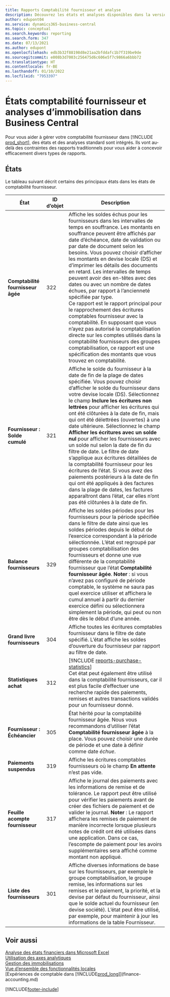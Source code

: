 ```yaml
---
title: Rapports Comptabilité fournisseur et analyse
description: Découvrez les états et analyses disponibles dans la version standard de Business Central afin que vous puissiez suivre vos comptes fournisseur.
author: edupont04
ms.service: dynamics365-business-central
ms.topic: conceptual
ms.search.keywords: reporting
ms.search.form: 347
ms.date: 07/13/2021
ms.author: edupont
ms.openlocfilehash: edb3b32f88198d8e21aa2bfddafc1b7f319be9de
ms.sourcegitcommit: e008b3d7003c256475d6c606e5f7c9866a6bbb72
ms.translationtype: HT
ms.contentlocale: fr-BE
ms.lasthandoff: 01/10/2022
ms.locfileid: "7953397"
---
```

# <a name="accounts-payable-reports-and-analytics-in-business-central"></a>États comptabilité fournisseur et analyses d’immobilisation dans Business Central

Pour vous aider à gérer votre comptabilité fournisseur dans [!INCLUDE [prod_short](includes/prod_short.md)], des états et des analyses standard sont intégrés. Ils vont au-delà des contraintes des rapports traditionnels pour vous aider à concevoir efficacement divers types de rapports.  

## <a name="reports"></a>États

Le tableau suivant décrit certains des principaux états dans les états de comptabilité fournisseur.

| État | ID d’objet | Description |
|--|--|--|
| **Comptabilité fournisseur âgée** | 322|Affiche les soldes échus pour les fournisseurs dans les intervalles de temps en souffrance. Les montants en souffrance peuvent être affichés par date d’échéance, date de validation ou par date de document selon les besoins. Vous pouvez choisir d’afficher les montants en devise locale (DS) et d’imprimer les détails des documents en retard. Les intervalles de temps peuvent avoir des en-têtes avec des dates ou avec un nombre de dates échues, par rapport à l’ancienneté spécifiée par type.<br>Ce rapport est le rapport principal pour le rapprochement des écritures comptables fournisseur avec la comptabilité. En supposant que vous n’ayez pas autorisé la comptabilisation directe sur les comptes utilisés dans la comptabilité fournisseurs des groupes comptabilisation, ce rapport est une spécification des montants que vous trouvez en comptabilité.|
| **Fournisseur : Solde cumulé** | 321 | Affiche le solde du fournisseur à la date de fin de la plage de dates spécifiée. Vous pouvez choisir d’afficher le solde du fournisseur dans votre devise locale (DS). Sélectionnez le champ **Inclure les écritures non lettrées** pour afficher les écritures qui ont été clôturées à la date de fin, mais qui ont été délettrées (ouvertes) à une date ultérieure. Sélectionnez le champ **Afficher les écritures avec un solde nul** pour afficher les fournisseurs avec un solde nul selon la date de fin du filtre de date. Le filtre de date s’applique aux écritures détaillées de la comptabilité fournisseur pour les écritures de l’état. Si vous avez des paiements postérieurs à la date de fin qui ont été appliqués à des factures dans la plage de dates, les factures apparaîtront dans l’état, car elles n’ont pas été clôturées à la date de fin. |
| **Balance fournisseurs** | 329 | Affiche les soldes périodes pour les fournisseurs pour la période spécifiée dans le filtre de date ainsi que les soldes périodes depuis le début de l’exercice correspondant à la période sélectionnée. L’état est regroupé par groupes comptabilisation des fournisseurs et donne une vue différente de la comptabilité fournisseur que l’état **Comptabilité fournisseur âgée**. **Noter** : si vous n’avez pas configuré de période comptable, le système ne saura pas quel exercice utiliser et affichera le cumul annuel à partir du dernier exercice défini ou sélectionnera simplement la période, qui peut ou non être dès le début d’une année.|
| **Grand livre fournisseurs** | 304 | Affiche toutes les écritures comptables fournisseur dans le filtre de date spécifié. L’état affiche les soldes d’ouverture du fournisseur par rapport au filtre de date. |
| **Statistiques achat** |312 |[!INCLUDE [reports-purchase-statistics](includes/reports-purchase-statistics.md)]<br>Cet état peut également être utilisé dans la comptabilité fournisseurs, car il est plus facile d’effectuer une recherche rapide des paiements, remises et autres transactions validés pour un fournisseur donné.|
|**Fournisseur : Échéancier**|305| État hérité pour la comptabilité fournisseur âgée. Nous vous recommandons d’utiliser l’état **Comptabilité fournisseur âgée** à la place. Vous pouvez choisir une durée de période et une date à définir comme date *échue*.|
|**Paiements suspendus**|319|Affiche les écritures comptables fournisseurs où le champ **En attente** n’est pas vide.|
|**Feuille acompte fournisseur**|317|Affiche le journal des paiements avec les informations de remise et de tolérance. Le rapport peut être utilisé pour vérifier les paiements avant de créer des fichiers de paiement et de valider le journal. **Noter** : Le rapport affichera les remises de paiement de manière incorrecte lorsque plusieurs notes de crédit ont été utilisées dans une application. Dans ce cas, l’escompte de paiement pour les avoirs supplémentaires sera affiché comme montant non appliqué.|
|**Liste des fournisseurs**|301|Affiche diverses informations de base sur les fournisseurs, par exemple le groupe comptabilisation, le groupe remise, les informations sur les remises et le paiement, la priorité, et la devise par défaut du fournisseur, ainsi que le solde actuel du fournisseur (en devise société). L’état peut être utilisé, par exemple, pour maintenir à jour les informations de la table Fournisseur.|

## <a name="see-also"></a>Voir aussi

[Analyse des états financiers dans Microsoft Excel](finance-analyze-excel.md)  
[Utilisation des axes analytiques](finance-dimensions.md)  
[Gestion des immobilisations](fa-manage.md)  
[Vue d’ensemble des fonctionnalités locales](about-localization.md)  
[Expériences de comptable dans [!INCLUDE[prod_long](includes/prod_long.md)]](finance-accounting.md)  


[!INCLUDE[footer-include](includes/footer-banner.md)]
